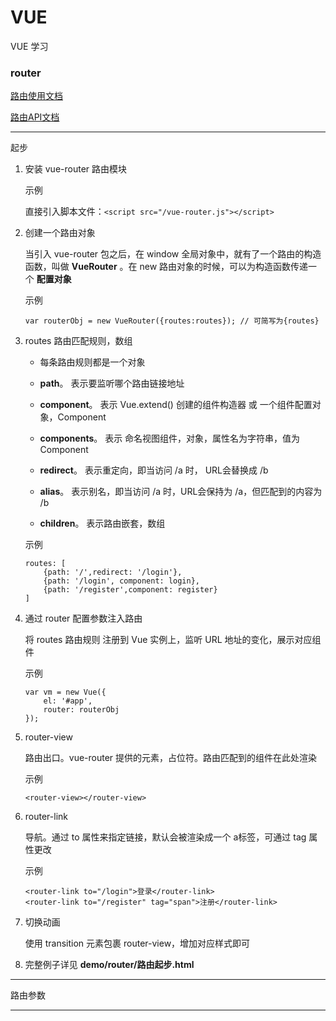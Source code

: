 # VUE

VUE 学习

### router

[路由使用文档](https://router.vuejs.org/zh/ "路由使用文档")

[路由API文档](https://router.vuejs.org/zh/api/ "路由API文档")

---

起步

1. 安装 vue-router 路由模块

    示例

    直接引入脚本文件：`<script src="/vue-router.js"></script>`

2. 创建一个路由对象

    当引入 vue-router 包之后，在 window 全局对象中，就有了一个路由的构造函数，叫做 **VueRouter** 。在 new 路由对象的时候，可以为构造函数传递一个 **配置对象**

    示例

    `var routerObj = new VueRouter({routes:routes}); // 可简写为{routes}`

3. routes 路由匹配规则，数组

    - 每条路由规则都是一个对象

    - **path**。 表示要监听哪个路由链接地址

    - **component**。 表示 Vue.extend() 创建的组件构造器 或 一个组件配置对象，Component

    - **components**。 表示 命名视图组件，对象，属性名为字符串，值为 Component

    - **redirect**。 表示重定向，即当访问 /a 时， URL会替换成 /b

    - **alias**。 表示别名，即当访问 /a 时，URL会保持为 /a，但匹配到的内容为 /b
    
    - **children**。 表示路由嵌套，数组

    示例

    ```
    routes: [
        {path: '/',redirect: '/login'}, 
        {path: '/login', component: login},
        {path: '/register',component: register}
    ]
    ```

4. 通过 router 配置参数注入路由

    将 routes 路由规则 注册到 Vue 实例上，监听 URL 地址的变化，展示对应组件

    示例

    ```
    var vm = new Vue({
        el: '#app',
        router: routerObj
    });
    ```

5. router-view

    路由出口。vue-router 提供的元素，占位符。路由匹配到的组件在此处渲染

    示例

    `<router-view></router-view>`

6. router-link

    导航。通过 to 属性来指定链接，默认会被渲染成一个 a标签，可通过 tag 属性更改

    示例

    ```
    <router-link to="/login">登录</router-link>
    <router-link to="/register" tag="span">注册</router-link>
    ```

7. 切换动画

    使用 transition 元素包裹 router-view，增加对应样式即可

8. 完整例子详见 **demo/router/路由起步.html**

---

路由参数

---

